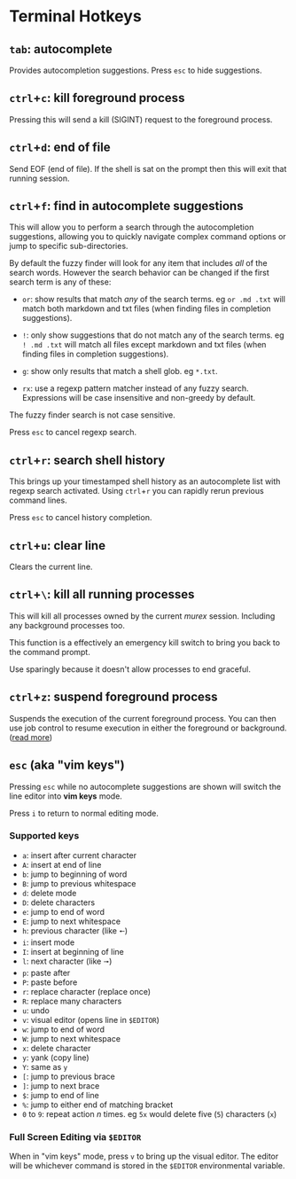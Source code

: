 # Terminal Hotkeys

## `tab`: autocomplete

Provides autocompletion suggestions. Press `esc` to hide suggestions.

## `ctrl`+`c`: kill foreground process

Pressing this will send a kill (SIGINT) request to the foreground process.

## `ctrl`+`d`: end of file

Send EOF (end of file). If the shell is sat on the prompt then this will exit
that running session.

## `ctrl`+`f`: find in autocomplete suggestions

This will allow you to perform a search through the autocompletion suggestions,
allowing you to quickly navigate complex command options or jump to specific
sub-directories.

By default the fuzzy finder will look for any item that includes _all_ of the
search words. However the search behavior can be changed if the first search
term is any of these:

* `or`: show results that match _any_ of the search terms. eg `or .md .txt`
  will match both markdown and txt files (when finding files in completion
  suggestions).

* `!`: only show suggestions that do not match any of the search terms. eg
  `! .md .txt` will match all files except markdown and txt files (when finding
  files in completion suggestions).

* `g`: show only results that match a shell glob. eg `*.txt`.

* `rx`: use a regexp pattern matcher instead of any fuzzy search. Expressions
  will be case insensitive and non-greedy by default.

The fuzzy finder search is not case sensitive.

Press `esc` to cancel regexp search.

## `ctrl`+`r`: search shell history

This brings up your timestamped shell history as an autocomplete list with
regexp search activated. Using `ctrl`+`r` you can rapidly rerun previous
command lines.

Press `esc` to cancel history completion.

## `ctrl`+`u`: clear line

Clears the current line.

## `ctrl`+`\`: kill all running processes

This will kill all processes owned by the current _murex_ session. Including
any background processes too.

This function is a effectively an emergency kill switch to bring you back to
the command prompt.

Use sparingly because it doesn't allow processes to end graceful.

## `ctrl`+`z`: suspend foreground process

Suspends the execution of the current foreground process. You can then use job
control to resume execution in either the foreground or background. ([read more](../commands/fid-list.md))

## `esc` (aka "vim keys")

Pressing `esc` while no autocomplete suggestions are shown will switch the
line editor into **vim keys** mode.

Press `i` to return to normal editing mode.

### Supported keys

* `a`: insert after current character
* `A`: insert at end of line
* `b`: jump to beginning of word
* `B`: jump to previous whitespace
* `d`: delete mode
* `D`: delete characters
* `e`: jump to end of word
* `E`: jump to next whitespace
* `h`: previous character (like `🠔`)
* `i`: insert mode
* `I`: insert at beginning of line
* `l`: next character (like `🠖`)
* `p`: paste after
* `P`: paste before
* `r`: replace character (replace once)
* `R`: replace many characters
* `u`: undo
* `v`: visual editor (opens line in `$EDITOR`)
* `w`: jump to end of word
* `W`: jump to next whitespace
* `x`: delete character
* `y`: yank (copy line)
* `Y`: same as `y`
* `[`: jump to previous brace
* `]`: jump to next brace
* `$`: jump to end of line
* `%`: jump to either end of matching bracket
* `0` to `9`: repeat action _n_ times. eg `5x` would delete five (`5`) characters (`x`)

### Full Screen Editing via `$EDITOR`

When in "vim keys" mode, press `v` to bring up the visual editor. The editor
will be whichever command is stored in the `$EDITOR` environmental variable.